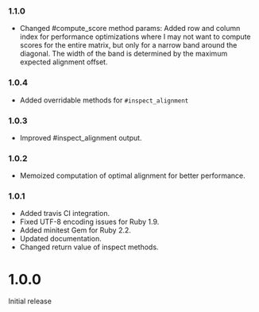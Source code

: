 ### 1.1.0

* Changed #compute_score method params: Added row and column index for performance optimizations where I may not want to compute scores for the entire matrix, but only for a narrow band around the diagonal. The width of the band is determined by the maximum expected alignment offset.

### 1.0.4

* Added overridable methods for `#inspect_alignment`

### 1.0.3

* Improved #inspect_alignment output.

### 1.0.2

* Memoized computation of optimal alignment for better performance.

### 1.0.1

* Added travis CI integration.
* Fixed UTF-8 encoding issues for Ruby 1.9.
* Added minitest Gem for Ruby 2.2.
* Updated documentation.
* Changed return value of inspect methods.

# 1.0.0

Initial release
